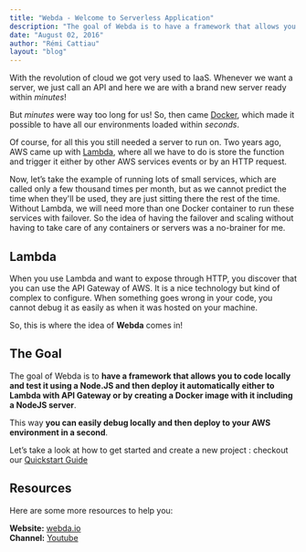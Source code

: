 ```yaml
---
title: "Webda - Welcome to Serverless Application"
description: "The goal of Webda is to have a framework that allows you to code locally and test it using a Node.JS and then deploy it automatically either to Lambda with API Gateway or by creating a Docker image with it including a NodeJS server."
date: "August 02, 2016"
author: "Rémi Cattiau"
layout: "blog"
---
```


<article>


With the revolution of cloud we got very used to IaaS. Whenever we want a server, we just call an API and here we are with a brand new server ready within *minutes*!

But *minutes* were way too long for us! So, then came <a href="https://www.docker.com" target="_blank">Docker</a>, which made it possible to have all our environments loaded within *seconds*.

Of course, for all this you still needed a server to run on. Two years ago, AWS came up with <a href="https://aws.amazon.com/lambda/" target="_blank">Lambda</a>, where all we have to do is store the function and trigger it either by other AWS services events or by an HTTP request.

Now, let’s take the example of running lots of small services, which are called only a few thousand times per month, but as we cannot predict the time when they'll be used, they are just sitting there the rest of the time. Without Lambda, we will need more than one Docker container to run these services with failover. So the idea of having the failover and scaling without having to take care of any containers or servers was a no-brainer for me.

## Lambda

When you use Lambda and want to expose through HTTP, you discover that you can use the API Gateway of AWS. It is a nice technology but kind of complex to configure. When something goes wrong in your code, you cannot debug it as easily as when it was hosted on your machine.

So, this is where the idea of **Webda** comes in!

## The Goal

The goal of Webda is to **have a framework that allows you to code locally and test it using a Node.JS and then deploy it automatically either to Lambda with API Gateway or by creating a Docker image with it including a NodeJS server**.

This way **you can easily debug locally and then deploy to your AWS environment in a second**.

Let’s take a look at how to get started and create a new project : checkout our [Quickstart Guide](/docs/create/)

## Resources

Here are some more resources to help you: 

**Website:** <a href="http://webda.io" target="_blank">webda.io</a><br/>
**Channel:** <a href="https://www.youtube.com/playlist?list=PLfn1MAL4_e7ERdqj9rWlmEkK5gMkL4bKI" target="_blank">Youtube</a>


</article>
